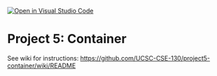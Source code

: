 [![Open in Visual Studio Code](https://classroom.github.com/assets/open-in-vscode-718a45dd9cf7e7f842a935f5ebbe5719a5e09af4491e668f4dbf3b35d5cca122.svg)](https://classroom.github.com/online_ide?assignment_repo_id=11319441&assignment_repo_type=AssignmentRepo)
# Project 5: Container

See wiki for instructions: https://github.com/UCSC-CSE-130/project5-container/wiki/README

